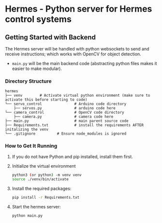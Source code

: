 # Hermes - Python server for Hermes control systems

## Getting Started with Backend

The Hermes server will be handled with python websockets to send and receive instructions; which works with OpenCV for object detection.

- `main.py` will be the main backend code (abstracting python files makes it easier to make modular).

### Directory Structure
```
hermes
├── venv        # Activate virtual python environment (make sure to activate this before starting to code)
└── servo_control               # Arduino code directory
    ├── servos.py               # arduino code here
└── camera_control              # OpenCV code directory
    ├── camera.py               # camera code here
├── main.py                     # main parent source code
├── Requirements.txt            # install the requirements AFTER initalizing the venv
└── .gitignore          # Ensure node_modules is ignored
```

### How to Get It Running

1. If you do not have Python and pip installed, install them first.

2. Initialize the virtual environment
    ```bash
    python3 (or python) -m venv venv
    source ./venv/bin/activate
    ```

3. Install the required packages:
    ```bash
    pip install -r Requirements.txt
    ```

3. Start the hermes server:
    ```bash
    python main.py
    ```